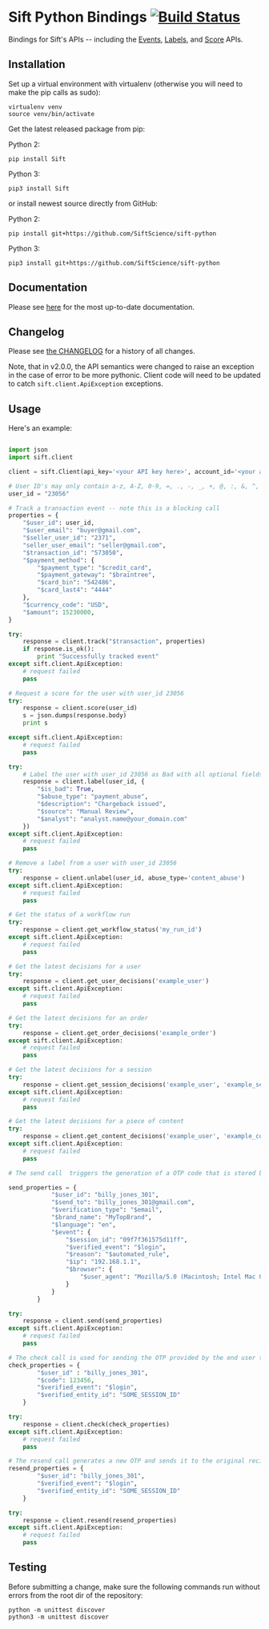 # Sift Python Bindings [![Build Status](https://travis-ci.org/SiftScience/sift-python.svg?branch=master)](https://travis-ci.org/SiftScience/sift-python)

Bindings for Sift's APIs -- including the
[Events](https://sift.com/resources/references/events-api.html),
[Labels](https://sift.com/resources/references/labels-api.html),
and
[Score](https://sift.com/resources/references/score-api.html)
APIs.

## Installation

Set up a virtual environment with virtualenv (otherwise you will need
to make the pip calls as sudo):

    virtualenv venv
    source venv/bin/activate

Get the latest released package from pip:

Python 2:

    pip install Sift

Python 3:

    pip3 install Sift

or install newest source directly from GitHub:

Python 2:

    pip install git+https://github.com/SiftScience/sift-python

Python 3:

    pip3 install git+https://github.com/SiftScience/sift-python

## Documentation

Please see [here](https://sift.com/developers/docs/python/events-api/overview) for the
most up-to-date documentation.

## Changelog

Please see
[the CHANGELOG](https://github.com/SiftScience/sift-python/blob/master/CHANGES.md)
for a history of all changes.

Note, that in v2.0.0, the API semantics were changed to raise an
exception in the case of error to be more pythonic. Client code will
need to be updated to catch `sift.client.ApiException` exceptions.

## Usage

Here's an example:

```python

import json
import sift.client

client = sift.Client(api_key='<your API key here>', account_id='<your account ID here>')

# User ID's may only contain a-z, A-Z, 0-9, =, ., -, _, +, @, :, &, ^, %, !, $
user_id = "23056"

# Track a transaction event -- note this is a blocking call
properties = {
    "$user_id": user_id,
    "$user_email": "buyer@gmail.com",
    "$seller_user_id": "2371",
    "seller_user_email": "seller@gmail.com",
    "$transaction_id": "573050",
    "$payment_method": {
        "$payment_type": "$credit_card",
        "$payment_gateway": "$braintree",
        "$card_bin": "542486",
        "$card_last4": "4444"
    },
    "$currency_code": "USD",
    "$amount": 15230000,
}

try:
    response = client.track("$transaction", properties)
    if response.is_ok():
        print "Successfully tracked event"
except sift.client.ApiException:
    # request failed
    pass

# Request a score for the user with user_id 23056
try:
    response = client.score(user_id)
    s = json.dumps(response.body)
    print s

except sift.client.ApiException:
    # request failed
    pass

try:
    # Label the user with user_id 23056 as Bad with all optional fields
    response = client.label(user_id, {
        "$is_bad": True,
        "$abuse_type": "payment_abuse",
        "$description": "Chargeback issued",
        "$source": "Manual Review",
        "$analyst": "analyst.name@your_domain.com"
    })
except sift.client.ApiException:
    # request failed
    pass

# Remove a label from a user with user_id 23056
try:
    response = client.unlabel(user_id, abuse_type='content_abuse')
except sift.client.ApiException:
    # request failed
    pass

# Get the status of a workflow run
try:
    response = client.get_workflow_status('my_run_id')
except sift.client.ApiException:
    # request failed
    pass

# Get the latest decisions for a user
try:
    response = client.get_user_decisions('example_user')
except sift.client.ApiException:
    # request failed
    pass

# Get the latest decisions for an order
try:
    response = client.get_order_decisions('example_order')
except sift.client.ApiException:
    # request failed
    pass

# Get the latest decisions for a session
try:
    response = client.get_session_decisions('example_user', 'example_session')
except sift.client.ApiException:
    # request failed
    pass

# Get the latest decisions for a piece of content
try:
    response = client.get_content_decisions('example_user', 'example_content')
except sift.client.ApiException:
    # request failed
    pass

# The send call  triggers the generation of a OTP code that is stored by Sift and emails the code to the user.

send_properties = {
            "$user_id": "billy_jones_301",
            "$send_to":	"billy_jones_301@gmail.com",
            "$verification_type": "$email",
            "$brand_name": "MyTopBrand",
            "$language": "en",
            "$event": {
                "$session_id": "09f7f361575d11ff",
                "$verified_event": "$login",
                "$reason": "$automated_rule",
                "$ip": "192.168.1.1",
                "$browser": {
                    "$user_agent": "Mozilla/5.0 (Macintosh; Intel Mac OS X 10_12_3) AppleWebKit/537.36 (KHTML, like Gecko) Chrome/56.0.2924.87 Safari/537.36"
                }
            }
        }

try:
    response = client.send(send_properties)
except sift.client.ApiException:
    # request failed
    pass

# The check call is used for sending the OTP provided by the end user to Sift.
check_properties = {
        "$user_id" : "billy_jones_301",
        "$code": 123456,
        "$verified_event": "$login",
        "$verified_entity_id": "SOME_SESSION_ID"
    }

try:
    response = client.check(check_properties)
except sift.client.ApiException:
    # request failed
    pass

# The resend call generates a new OTP and sends it to the original recipient with the same settings
resend_properties = {
        "$user_id": "billy_jones_301",
        "$verified_event": "$login",
        "$verified_entity_id": "SOME_SESSION_ID"
    }

try:
    response = client.resend(resend_properties)
except sift.client.ApiException:
    # request failed
    pass


```

## Testing

Before submitting a change, make sure the following commands run without
errors from the root dir of the repository:

    python -m unittest discover
    python3 -m unittest discover
